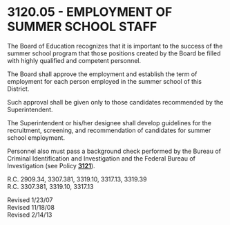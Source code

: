 3120.05 - EMPLOYMENT OF SUMMER SCHOOL STAFF
===========================================

The Board of Education recognizes that it is important to the success of
the summer school program that those positions created by the Board be
filled with highly qualified and competent personnel.

The Board shall approve the employment and establish the term of
employment for each person employed in the summer school of this
District.

Such approval shall be given only to those candidates recommended by the
Superintendent.

The Superintendent or his/her designee shall develop guidelines for the
recruitment, screening, and recommendation of candidates for summer
school employment.

Personnel also must pass a background check performed by the Bureau of
Criminal Identification and Investigation and the Federal Bureau of
Investigation (see Policy [**3121**](po3121.md)).

R.C. 2909.34, 3307.381, 3319.10, 3317.13, 3319.39\
 R.C. 3307.381, 3319.10, 3317.13

Revised 1/23/07\
 Revised 11/18/08\
 Revised 2/14/13
